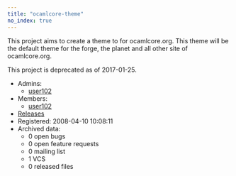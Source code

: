 ```yaml
---
title: "ocamlcore-theme"
no_index: true
---
```


This project aims to create a theme to for ocamlcore.org. This theme will be the default theme for the forge, the planet and all other site of ocamlcore.org.

This project is deprecated as of 2017-01-25.


* Admins:
  * [user102](/users/user102)
* Members:
  * [user102](/users/user102)
* [Releases](https://download.ocamlcore.org/ocamlcore-theme)
* Registered: 2008-04-10 10:08:11
* Archived data:
  * 0 open bugs
  * 0 open feature requests
  * 0 mailing list
  * 1 VCS
  * 0 released files
